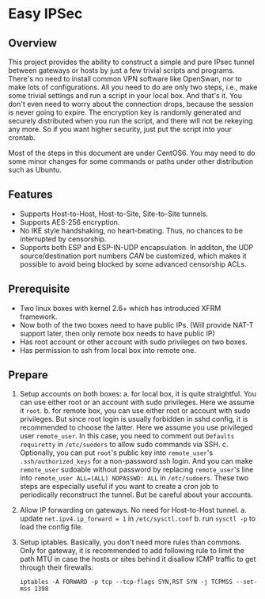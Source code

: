 Easy IPSec
==========

## Overview

This project provides the ability to construct a simple and pure IPsec tunnel between gateways or hosts by just a few trivial scripts and programs. There's no need to install common VPN software like OpenSwan, nor to make lots of configurations. All you need to do are only two steps, i.e., make some trivial settings and run a script in your local box. And that's it. You don't even need to worry about the connection drops, because the session is never going to expire. The encryption key is randomly generated and securely distributed when you run the script, and there will not be rekeying any more. So if you want higher security, just put the script into your crontab.

Most of the steps in this document are under CentOS6. You may need to do some minor changes for some commands or paths under other distribution such as Ubuntu.

## Features

* Supports Host-to-Host, Host-to-Site, Site-to-Site tunnels.
* Supports AES-256 encryption.
* No IKE style handshaking, no heart-beating. Thus, no chances to be interrupted by censorship.
* Supports both ESP and ESP-IN-UDP encapsulation. In additon, the UDP source/destination port numbers *CAN* be customized, which makes it possible to avoid being blocked by some advanced censorship ACLs.

## Prerequisite

* Two linux boxes with kernel 2.6+ which has introduced XFRM framework.
* Now both of the two boxes need to have public IPs. (Will provide NAT-T support later, then only remote box needs to have public IP)
* Has root account or other account with sudo privileges on two boxes.
* Has permission to ssh from local box into remote one.

## Prepare

1. Setup accounts on both boxes:
   a. for local box, it is quite straightful. You can use either root or an account with sudo privileges. Here we assume it `root`.
   b. for remote box, you can use either root or account with sudo privileges. But since root login is usually forbidden in sshd config, it is recommended to choose the latter. Here we assume you use privileged user `remote_user`. In this case, you need to comment out `Defaults requiretty` in `/etc/suoders` to allow sudo commands via SSH.
   c. Optionally, you can put `root`'s public key into `remote_user`'s `.ssh/authorized_keys` for a non-password ssh login. And you can make `remote_user` sudoable without password by replacing `remote_user`'s line into `remote_user ALL=(ALL) NOPASSWD: ALL` in `/etc/sudoers`. These two steps are especially useful if you want to create a cron job to periodically reconstruct the tunnel. But be careful about your accounts.

2. Allow IP forwarding on gateways. No need for Host-to-Host tunnel.
   a. update `net.ipv4.ip_forward = 1` in `/etc/sysctl.conf`
   b. run `sysctl -p` to load the config file.

3. Setup iptables. Basically, you don't need more rules than commons. Only for gateway, it is recommended to add following rule to limit the path MTU in case the hosts or sites behind it disallow ICMP traffic to get through their firewalls:
   ```
   iptables -A FORWARD -p tcp --tcp-flags SYN,RST SYN -j TCPMSS --set-mss 1398
   ```
